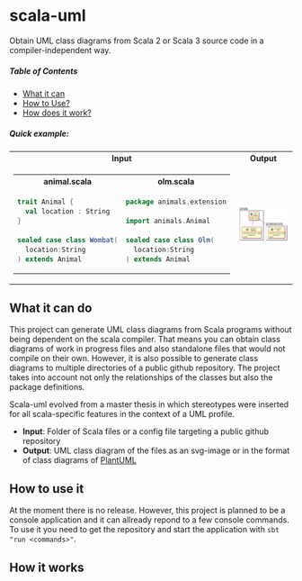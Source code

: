 # scala-uml

Obtain UML class diagrams from Scala 2 or Scala 3 source code in a compiler-independent way.

##### Table of Contents

- [What it can](#whatcan)
- [How to Use?](#howuse)
- [How does it work?](#howworks)


##### Quick example:

<table>
<tr>
<th>
Input
<th>
Output
</th>
</tr>
<td>
<table>
<tr>
<th>
animal.scala
</th>
<th>
olm.scala
</th>
</tr>
<tr>
<td>

```Scala
trait Animal {
  val location : String
}

sealed case class Wombat(
  location:String
) extends Animal
```

</td>
<td>

```Scala
package animals.extension

import animals.Animal

sealed case class Olm(
  location:String
) extends Animal
```

</td>
</tr>
</table>
</td>
<td>
<img align="center" src="docs/examples/animals.svg">
</td>
</table>

<a name="whatcan"/>

## What it can do

This project can generate UML class diagrams from Scala programs without being dependent on the scala compiler. 
That means you can obtain class diagrams of work in progress files and also standalone files that would not compile on their own.
However, it is also possible to generate class diagrams to multiple directories of a public github repository.
The project takes into account not only the relationships of the classes but also the package definitions. 

Scala-uml evolved from a master thesis in which stereotypes were inserted for all scala-specific features in the context of a UML profile.

- **Input**: Folder of Scala files or a config file targeting a public github repository
- **Output**: UML class diagram of the files as an svg-image or in the format of class diagrams of [PlantUML](https://plantuml.com/de/class-diagram)

<a name="howuse"/>

## How to use it

At the moment there is no release. However, this project is planned to be a console application and it can allready repond to a few console commands.
To use it you need to get the repository and start the application with `sbt "run <commands>"`.  

<a name="howworks"/>

## How it works
